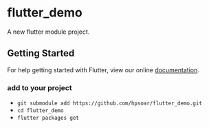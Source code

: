 # flutter_demo

A new flutter module project.

## Getting Started

For help getting started with Flutter, view our online
[documentation](https://flutter.io/).

### add to your project
- `git submodule add https://github.com/hpsoar/flutter_demo.git`
- `cd flutter_demo`
- `flutter packages get`
